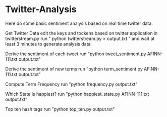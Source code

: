 # Twitter-Analysis
Here do some basic sentiment analysis based on real time twitter data.

Get Twitter Data
edit the keys and tockens based on twitter application in twitterstream.py
run " python twitterstream.py > output.txt " and wait at least 3 minutes to generate analysis data

Derive the sentiment of each tweet
run "python tweet_sentiment.py AFINN-111.txt output.txt"

Derive the sentiment of new terms
run "python term_sentiment.py AFINN-111.txt output.txt"

Compute Term Frequency
run "python frequency.py output.txt"

Which State is happiest?
run "python happiest_state.py AFINN-111.txt output.txt"

Top ten hash tags
run "python top_ten.py output.txt"

